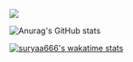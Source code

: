 ![](https://komarev.com/ghpvc/?username=suryaa6666&color=red)

![Anurag's GitHub stats](https://github-readme-stats.vercel.app/api?username=suryaa6666&show_icons=true&theme=dracula&border_radius=5)

[![suryaa666's wakatime stats](https://github-readme-stats.vercel.app/api/wakatime?username=suryaa6666)](https://github.com/anuraghazra/github-readme-stats)
